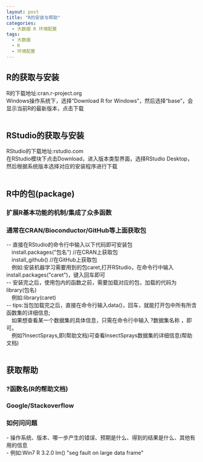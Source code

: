 ```yaml
---
layout: post
title: "R的安装与帮助"
categories:
  - 大数据 R 环境配置
tags:
  - 大数据
  - R
  - 环境配置
---
```



## R的获取与安装

R的下载地址:cran.r-project.org<br>
Windows操作系统下，选择“Download R for Windows”，然后选择“base”，会显示当前R的最新版本，点击下载<br>
<br>
## RStudio的获取与安装<br>
RStudio的下载地址:rstudio.com<br>
在RStudio模块下点击Download，进入版本类型界面，选择RStudio Desktop，然后根据系统版本选择对应的安装程序进行下载<br>
<br>
## R中的包(package)
### 扩展R基本功能的机制/集成了众多函数
### 通常在CRAN/Bioconductor/GitHub等上面获取包
--&nbsp;直接在RStudio的命令行中输入以下代码即可安装包<br>
&emsp;install.packages("包名")  //在CRAN上获取包<br>
&emsp;install_github()  //在GitHub上获取包<br>
&emsp;例如:安装机器学习需要用到的包caret,打开RStudio，在命令行中输入install.packages("caret")，键入回车即可<br>
--&nbsp;安装完之后，使用包内的函数之前，需要加载对应的包，加载的代码为library(包名)<br>
&emsp;例如:library(caret)<br>
--&nbsp;tips:当包加载完之后，直接在命令行输入data()，回车，就能打开包中所有所含函数集的详细信息;<br>
&emsp;如果想查看某一个数据集的具体信息，只需在命令行中输入 ?数据集名称 ，即可。<br>
&emsp;例如?InsectSprays,即(帮助文档)可查看InsectSprays数据集的详细信息(帮助文档)<br>
<br>
## 获取帮助
### ?函数名(R的帮助文档)
### Google/Stackoverflow
### 如何问问题
-&nbsp;操作系统、版本、哪一步产生的错误、预期是什么、得到的结果是什么、其他有用的信息<br>
-&nbsp;例如:Win7 R 3.2.0 lm()  "seg fault on large data frame"<br>